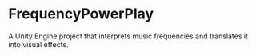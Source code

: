 # FrequencyPowerPlay
A Unity Engine project that interprets music frequencies and translates it into visual effects.
